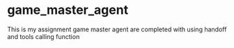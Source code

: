 # game_master_agent
This is my assignment game master agent are completed with using handoff and tools calling function
